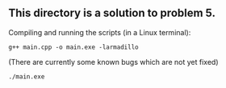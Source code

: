 ## This directory is a solution to problem 5.

Compiling and running the scripts (in a Linux terminal):

	g++ main.cpp -o main.exe -larmadillo

  (There are currently some known bugs which are not yet fixed)


	./main.exe
